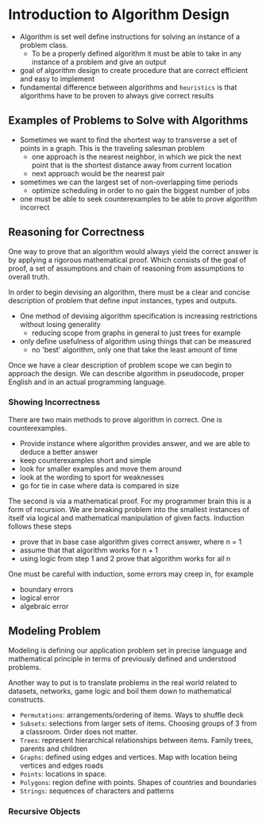 # Introduction to Algorithm Design

- Algorithm is set well define instructions for solving an instance of a problem
  class.
  - To be a properly defined algorithm it must be able to take in any instance of
  a problem and give an output
- goal of algorithm design to create procedure that are correct efficient and easy
  to implement
- fundamental difference between algorithms and `heuristics` is that algorithms have
  to be proven to always give correct results

## Examples of Problems to Solve with Algorithms

- Sometimes we want to find the shortest way to transverse a set of points in a
graph. This is the traveling salesman problem
  - one approach is the nearest neighbor, in which we pick the next point that is
    the shortest distance away from current location
  - next approach would be the nearest pair
- sometimes we can the largest set of non-overlapping time periods
  - optimize scheduling in order to no gain the biggest number of jobs
- one must be able to seek counterexamples to be able to prove algorithm incorrect

## Reasoning for Correctness

One way to prove that an algorithm would always yield the correct answer is by
applying a rigorous mathematical proof. Which consists of the goal of proof,
a set of assumptions and chain of reasoning from assumptions to overall truth.

In order to begin devising an algorithm, there must be a clear and concise description
of problem that define input instances, types and outputs.

- One method of devising algorithm specification is increasing restrictions without
  losing generality
  - reducing scope from graphs in general to just trees for example
- only define usefulness of algorithm using things that can be measured
  - no 'best' algorithm, only one that take the least amount of time

Once we have a clear description of problem scope we can begin to approach the design.
We can describe algorithm in pseudocode, proper English and in an actual programming
language.

### Showing Incorrectness

There are two main methods to prove algorithm in correct. One is counterexamples.

- Provide instance where algorithm provides answer, and we are able to deduce
  a better answer
- keep counterexamples short and simple
- look for smaller examples and move them around
- look at the wording to sport for weaknesses
- go for tie in case where data is compared in size

The second is via a mathematical proof. For my programmer brain this is a form of
recursion. We are breaking problem into the smallest instances of itself via logical
and mathematical manipulation of given facts. Induction follows these steps

- prove that in base case algorithm gives correct answer, where n = 1
- assume that that algorithm works for n + 1
- using logic from step 1 and 2 prove that algorithm works for all n

One must be careful with induction, some errors may creep in, for example

- boundary errors
- logical error
- algebraic error

## Modeling Problem

Modeling is defining our application problem set in precise language and mathematical
principle in terms of previously defined and understood problems.

Another way to put is to translate problems in the real world related to datasets,
networks, game logic and boil them down to mathematical constructs.

- `Permutations`: arrangements/ordering of items. Ways to shuffle deck
- `Subsets`: selections from larger sets of items. Choosing groups of 3 from a classroom.
  Order does not matter.
- `Trees`: represent hierarchical relationships between items. Family trees,
  parents and children
- `Graphs`: defined using edges and vertices. Map with location being vertices
  and edges roads
- `Points`: locations in space.
- `Polygons`: region define with points. Shapes of countries and boundaries
- `Strings`: sequences of characters and patterns

### Recursive Objects

